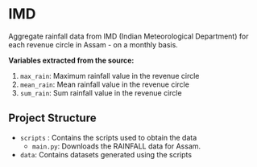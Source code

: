 # IMD
Aggregate rainfall data from IMD (Indian Meteorological Department) for each revenue circle in Assam - on a monthly basis.

**Variables extracted from the source:** 
1. `max_rain`: Maximum rainfall value in the revenue circle
2. `mean_rain`: Mean rainfall value in the revenue circle
3. `sum_rain`: Sum rainfall value in the revenue circle

## Project Structure

-   `scripts` : Contains the scripts used to obtain the data
    -   `main.py`: Downloads the RAINFALL data for Assam.
-   `data`: Contains datasets generated using the scripts
